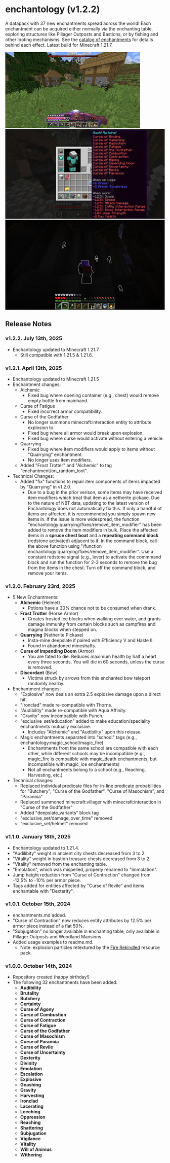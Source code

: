 # enchantology (v1.2.2)

A datapack with 37 new enchantments spread across the world! Each enchantment can be acquired either normally via the enchanting table, exploring structures like Pillager Outposts and Bastions, or by fishing and other looting mechanisms. See the [catalog of enchantments](enchantments.md) for details behind each effect. Latest build for Minecraft 1.21.7.


![](gallery/explosive_demo.gif)
![](gallery/cursed_leggings.png)
![](gallery/audibility_demo_reduced.png)

## Release Notes

### v1.2.2. July 13th, 2025

+ Enchantology updated to Minecraft 1.21.7
    + Still compatible with 1.21.5 & 1.21.6.

### v1.2.1. April 13th, 2025

+ Enchantology updated to Minecraft 1.21.5
+ Enchantment changes:
    + Alchemic
        + Fixed bug where opening container (e.g., chest) would remove empty bottle from mainhand.
    + Curse of Fatigue
        + Fixed incorrect armor compatibility.
    + Curse of the Godfather
        + No longer summons minecraft:interaction entity to attribute explosion to.
        + Fixed bug where all armor would break upon explosion.
        + Fixed bug where curse would activate without entering a vehicle.
    + Quarrying
        + Fixed bug where item modifiers would apply to items without "Quarrying" enchantment.
        + No longer uses item modifiers.
    + Added "Frost Trotter" and "Alchemic" to tag "enchantment/on_random_loot".
+ Technical Changes:
    + Added "fix" functions to repair item components of items impacted by "Quarrying" in v1.2.0.
        + Due to a bug in the prior verison, some items may have received item modifiers which treat that item as a netherite pickaxe. Due to the nature of NBT data, updating to the latest version of Enchantology does not automatically fix this. If only a handful of items are affected, it is recommended you simply spawn new items in. If the issue is more widespread, the function "enchantology:quarrying/fixes/remove_item_modifier" has been added to remove the item modifiers in bulk. Place the affected items in a **spruce chest boat** and a **repeating command block** (redstone activated) adjacent to it. In the command block, call the above function using "/function enchantology:quarrying/fixes/remove_item_modifier". Use a constant redstone signal (e.g., lever) to activate the commmand block and run the function for 2-3 seconds to remove the bug from the items in the chest. Turn off the command block, and remove your items.

### v1.2.0. February 23rd, 2025

+ 5 New Enchantments:
    + **Alchemic** (Helmet)
        + Potions have a 30% chance not to be consumed when drank.
    + **Frost Trotter** (Horse Armor)
        + Creates frosted ice blocks when walking over water, and grants damage immunity from certain blocks such as campfires and magma blocks when stepped on.
    + **Quarrying** (Netherite Pickaxe)
        + Insta-mine deepslate if paired with Efficiency V and Haste II.
        + Found in abandoned mineshafts.
    + **Curse of Impending Doom** (Armor)
        + You are fated to die. Reduces maximum health by half a heart every three seconds. You will die in 60 seconds, unless the curse is removed.
    + **Discordant** (Bow)
        + Victims struck by arrows from this enchanted bow teleport randomly nearby.
+ Enchantment changes:
    + "Explosive" now deals an extra 2.5 explosive damage upon a direct hit.
    + "Ironclad" made re-compatible with Thorns.
    + "Audibility" made re-compatible with Aqua Affinity.
    + "Gravity" now incompatible with Punch.
    + "exclusive_set/education" added to make education/speciality enchantments mutually exclusive.
        + Includes "Alchemic" and "Audibility" upon this release.
    + Magic enchantments separated into "school" tags (e.g., enchantology:magic_school/magic_fire)
        + Enchantments from the same school are compatible with each other, while different schools may be incompatible (e.g., magic_fire is compatible with magic_death enchantments, but incompatible with magic_ice enchantments)
        + Not all enchantments belong to a school (e.g., Reaching, Harvesting, etc.)
+ Technical changes:
    + Replaced individual predicate files for in-line predicate probabilities for "Butchery", "Curse of the Godfather", "Curse of Masochism", and "Paranoia"
    + Replaced summoned minecraft:villager with minecraft:interaction in "Curse of the Godfather"
    + Added "deepslate_variants" block tag
    + "exclusive_set/damage_over_time" removed
    + "exclusive_set/helmet" removed

### v1.1.0. January 18th, 2025

+ Enchantology updated to 1.21.4.
+ "Audilibity" weight in ancient city chests decreased from 3 to 2.
+ "Vitality" weight in bastion treasure chests decreased from 3 to 2.
+ "Vitality" removed from the enchanting table.
+ "Emolation", which was mispelled, properly renamed to "Immolation".
+ Jump height reduction from "Curse of Contraction" changed from -12.5% to -10% per armor piece.
+ Tags added for entities affected by "Curse of Revile" and items enchantable with "Dexterity". 

### v1.0.1. October 15th, 2024
+ enchantments.md added.
+ "Curse of Contraction" now reduces entity attributes by 12.5% per armor piece instead of a flat 50%.
+ "Subjugation" no longer available in enchanting table, only available in Pillager Outposts and Woodland Mansions
+ Added usage examples to readme.md.
   + Note: explosion particles retextured by the [Fire Rekindled](https://www.curseforge.com/minecraft/texture-packs/fire-rekindled) resource pack.

### v1.0.0. October 14th, 2024
+ Repository created (happy birthday!)
+ The following 32 enchantments have been added:
    + **Audibility**
    + **Brutality**
    + **Butchery**
    + **Certainty**
    + **Curse of Agony**
    + **Curse of Combustion**
    + **Curse of Contraction**
    + **Curse of Fatigue**
    + **Curse of the Godfather**
    + **Curse of Masochism**
    + **Curse of Paranoia**
    + **Curse of Revile**
    + **Curse of Uncertainty**
    + **Dexterity**
    + **Divinity**
    + **Emolation**
    + **Escalation**
    + **Explosive**
    + **Gnashing**
    + **Gravity**
    + **Harvesting**
    + **Ironclad**
    + **Lacerating**
    + **Leeching**
    + **Oppression**
    + **Reaching**
    + **Shattering**
    + **Subjugation**
    + **Vigilance**
    + **Vitality**
    + **Will of Animus**
    + **Withering**
